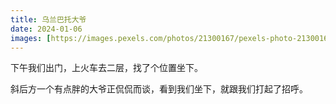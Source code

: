 ```yaml
---
title: 乌兰巴托大爷
date: 2024-01-06
images: [https://images.pexels.com/photos/21300167/pexels-photo-21300167/free-photo-of-sydney-train.jpeg,]
---
```


下午我们出门，上火车去二层，找了个位置坐下。

斜后方一个有点胖的大爷正侃侃而谈，看到我们坐下，就跟我们打起了招呼。